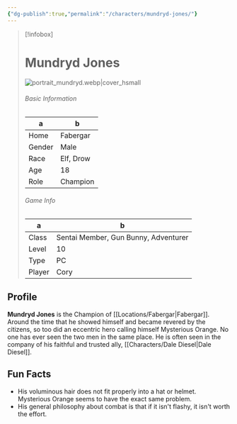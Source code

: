 ```yaml
---
{"dg-publish":true,"permalink":"/characters/mundryd-jones/"}
---
```



> [!infobox]
> # Mundryd Jones
> ![portrait_mundryd.webp|cover_hsmall](/img/user/z_Assets/portrait_mundryd.webp)
> ###### Basic Information
> a |b   |
> ---|---|
> Home | Fabergar |
> Gender | Male |
> Race | Elf, Drow |
> Age | 18 |
> Role | Champion |
> ###### Game Info
> a | b  |
> ---|---|
> Class | Sentai Member, Gun Bunny, Adventurer |
> Level | 10 |
> Type | PC |
> Player | Cory |

## Profile
**Mundryd Jones** is the Champion of [[Locations/Fabergar\|Fabergar]]. Around the time that he showed himself and became revered by the citizens, so too did an eccentric hero calling himself Mysterious Orange. No one has ever seen the two men in the same place. He is often seen in the company of his faithful and trusted ally, [[Characters/Dale Diesel\|Dale Diesel]].

## Fun Facts
- His voluminous hair does not fit properly into a hat or helmet. Mysterious Orange seems to have the exact same problem.
- His general philosophy about combat is that if it isn't flashy, it isn't worth the effort.


